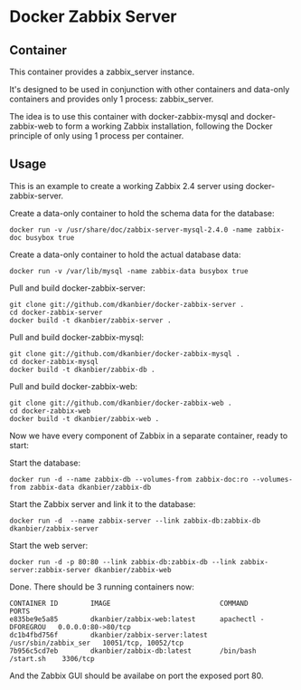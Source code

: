 Docker Zabbix Server
========================

## Container 

This container provides a zabbix_server instance. 

It's designed to be used in conjunction with other containers and data-only containers and provides only 1 process: zabbix_server.

The idea is to use this container with docker-zabbix-mysql and docker-zabbix-web to form a working Zabbix installation, following the Docker principle of only using 1 process per container.

## Usage

This is an example to create a working Zabbix 2.4 server using docker-zabbix-server.

Create a data-only container to hold the schema data for the database:

````
docker run -v /usr/share/doc/zabbix-server-mysql-2.4.0 -name zabbix-doc busybox true
````

Create a data-only container to hold the actual database data:

````
docker run -v /var/lib/mysql -name zabbix-data busybox true
`````

Pull and build docker-zabbix-server:

````
git clone git://github.com/dkanbier/docker-zabbix-server .
cd docker-zabbix-server
docker build -t dkanbier/zabbix-server .
`````

Pull and build docker-zabbix-mysql:

````
git clone git://github.com/dkanbier/docker-zabbix-mysql .
cd docker-zabbix-mysql
docker build -t dkanbier/zabbix-db .
````

Pull and build docker-zabbix-web:

````
git clone git://github.com/dkanbier/docker-zabbix-web .
cd docker-zabbix-web
docker build -t dkanbier/zabbix-web .
````

Now we have every component of Zabbix in a separate container, ready to start:

Start the database:

````
docker run -d --name zabbix-db --volumes-from zabbix-doc:ro --volumes-from zabbix-data dkanbier/zabbix-db
````

Start the Zabbix server and link it to the database:

````
docker run -d  --name zabbix-server --link zabbix-db:zabbix-db dkanbier/zabbix-server
````

Start the web server:

````
docker run -d -p 80:80 --link zabbix-db:zabbix-db --link zabbix-server:zabbix-server dkanbier/zabbix-web
````

Done. There should be 3 running containers now:

````
CONTAINER ID        IMAGE                           COMMAND                PORTS 
e835be9e5a85        dkanbier/zabbix-web:latest      apachectl -DFOREGROU   0.0.0.0:80->80/tcp
dc1b4fbd756f        dkanbier/zabbix-server:latest   /usr/sbin/zabbix_ser   10051/tcp, 10052/tcp
7b956c5cd7eb        dkanbier/zabbix-db:latest       /bin/bash /start.sh    3306/tcp
````

And the Zabbix GUI should be availabe on port the exposed port 80.
